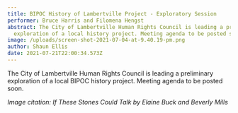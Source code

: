 ```yaml
---
title: BIPOC History of Lambertville Project - Exploratory Session
performer: Bruce Harris and Filomena Hengst
abstract: The City of Lambertville Human Rights Council is leading a preliminary
  exploration of a local history project. Meeting agenda to be posted soon.
image: /uploads/screen-shot-2021-07-04-at-9.40.19-pm.png
author: Shaun Ellis
date: 2021-07-21T22:00:34.573Z
---
```

The City of Lambertville Human Rights Council is leading a preliminary exploration of a local BIPOC history project. Meeting agenda to be posted soon.

*Image citation: If These Stones Could Talk by Elaine Buck and Beverly Mills*